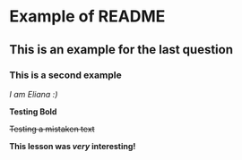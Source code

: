 # Example of README
## This is an example for the last question
### This is a second example

*I am Eliana :)*

**Testing Bold**

~~Testing a mistaken text~~

**This lesson was _very_ interesting!**
